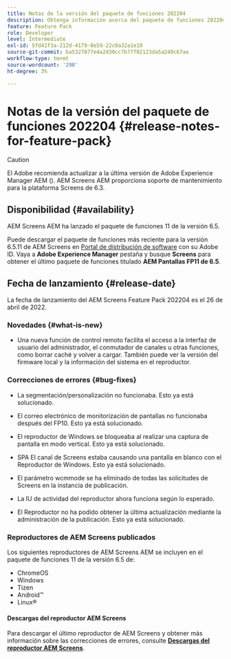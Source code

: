 ```yaml
---
title: Notas de la versión del paquete de funciones 202204
description: Obtenga información acerca del paquete de funciones 202204 de AEM Screens lanzado el 26 de abril de 2022.
feature: Feature Pack
role: Developer
level: Intermediate
exl-id: 5fd41f3a-212d-4179-8e59-22c0a32a1e19
source-git-commit: ba5327077e4a2d30cc7b77f02123da5a240c67ae
workflow-type: tm+mt
source-wordcount: '298'
ht-degree: 3%

---
```


# Notas de la versión del paquete de funciones 202204 {#release-notes-for-feature-pack}

>[!CAUTION]
>El Adobe recomienda actualizar a la última versión de Adobe Experience Manager AEM (). AEM Screens AEM proporciona soporte de mantenimiento para la plataforma Screens de 6.3.

## Disponibilidad {#availability}

AEM Screens AEM ha lanzado el paquete de funciones 11 de la versión 6.5.

Puede descargar el paquete de funciones más reciente para la versión 6.5.11 de AEM Screens en [Portal de distribución de software](https://experience.adobe.com/#/downloads/content/software-distribution/es/aem.html) con su Adobe ID. Vaya a **Adobe Experience Manager** pestaña y busque **Screens** para obtener el último paquete de funciones titulado **AEM Pantallas FP11 de 6.5**.

## Fecha de lanzamiento {#release-date}

La fecha de lanzamiento del AEM Screens Feature Pack 202204 es el 26 de abril de 2022.

### Novedades {#what-is-new}

* Una nueva función de control remoto facilita el acceso a la interfaz de usuario del administrador, el conmutador de canales u otras funciones, como borrar caché y volver a cargar. También puede ver la versión del firmware local y la información del sistema en el reproductor.

### Correcciones de errores {#bug-fixes}

* La segmentación/personalización no funcionaba. Esto ya está solucionado.

* El correo electrónico de monitorización de pantallas no funcionaba después del FP10. Esto ya está solucionado.

* El reproductor de Windows se bloqueaba al realizar una captura de pantalla en modo vertical. Esto ya está solucionado.

* SPA El canal de Screens estaba causando una pantalla en blanco con el Reproductor de Windows. Esto ya está solucionado.

* El parámetro wcmmode se ha eliminado de todas las solicitudes de Screens en la instancia de publicación.

* La IU de actividad del reproductor ahora funciona según lo esperado.

* El Reproductor no ha podido obtener la última actualización mediante la administración de la publicación. Esto ya está solucionado.

### Reproductores de AEM Screens publicados

Los siguientes reproductores de AEM Screens AEM se incluyen en el paquete de funciones 11 de la versión 6.5 de:

* ChromeOS
* Windows
* Tizen
* Android™
* Linux®

#### Descargas del reproductor AEM Screens

Para descargar el último reproductor de AEM Screens y obtener más información sobre las correcciones de errores, consulte **[Descargas del reproductor AEM Screens](https://download.macromedia.com/screens/index.html)**.
